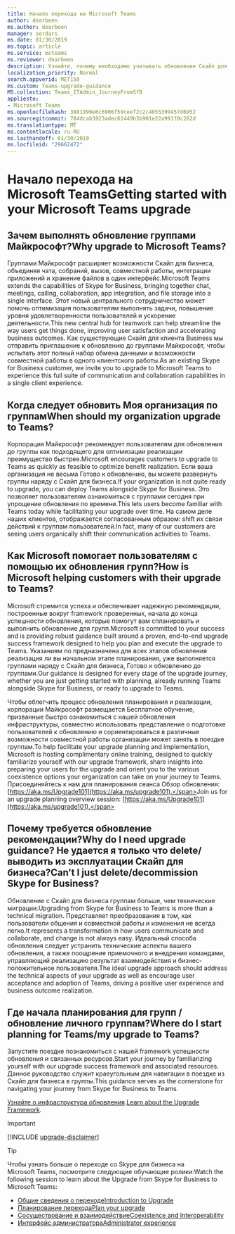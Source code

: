 ```yaml
---
title: Начало перехода на Microsoft Teams
author: dearbeen
ms.author: dearbeen
manager: serdars
ms.date: 01/30/2019
ms.topic: article
ms.service: msteams
ms.reviewer: dearbeen
description: Узнайте, почему необходимо учитывать обновление Скайп для бизнеса группами Майкрософт.
localization_priority: Normal
search.appverid: MET150
ms.custom: Teams-upgrade-guidance
MS.collection: Teams_ITAdmin_JourneyFromSfB
appliesto:
- Microsoft Teams
ms.openlocfilehash: 3881990e6c6906f59ceef2c2c4055399457d6952
ms.sourcegitcommit: 784dcab3923adec61449b3b901e22a991f0c262d
ms.translationtype: MT
ms.contentlocale: ru-RU
ms.lasthandoff: 01/30/2019
ms.locfileid: "29662472"
---
```

# <a name="getting-started-with-your-microsoft-teams-upgrade"></a><span data-ttu-id="b4ee6-103">Начало перехода на Microsoft Teams</span><span class="sxs-lookup"><span data-stu-id="b4ee6-103">Getting started with your Microsoft Teams upgrade</span></span>

## <a name="why-upgrade-to-microsoft-teams"></a><span data-ttu-id="b4ee6-104">Зачем выполнять обновление группами Майкрософт?</span><span class="sxs-lookup"><span data-stu-id="b4ee6-104">Why upgrade to Microsoft Teams?</span></span>

<span data-ttu-id="b4ee6-105">Группами Майкрософт расширяет возможности Скайп для бизнеса, объединяя чата, собраний, вызов, совместной работы, интеграции приложений и хранение файлов в один интерфейс.</span><span class="sxs-lookup"><span data-stu-id="b4ee6-105">Microsoft Teams extends the capabilities of Skype for Business, bringing together chat, meetings, calling, collaboration, app integration, and file storage into a single interface.</span></span> <span data-ttu-id="b4ee6-106">Этот новый центрального сотрудничество может помочь оптимизация пользователям выполнять задачи, повышение уровня удовлетворенности пользователей и ускорение деятельности.</span><span class="sxs-lookup"><span data-stu-id="b4ee6-106">This new central hub for teamwork can help streamline the way users get things done, improving user satisfaction and accelerating business outcomes.</span></span> <span data-ttu-id="b4ee6-107">Как существующие Скайп для клиента Business мы отправить приглашение к обновлению до группами Майкрософт, чтобы испытать этот полный набор обмена данными и возможности совместной работы в одного клиентского работы.</span><span class="sxs-lookup"><span data-stu-id="b4ee6-107">As an existing Skype for Business customer, we invite you to upgrade to Microsoft Teams to experience this full suite of communication and collaboration capabilities in a single client experience.</span></span>

## <a name="when-should-my-organization-upgrade-to-teams"></a><span data-ttu-id="b4ee6-108">Когда следует обновить Моя организация по группам</span><span class="sxs-lookup"><span data-stu-id="b4ee6-108">When should my organization upgrade to Teams?</span></span>

<span data-ttu-id="b4ee6-109">Корпорация Майкрософт рекомендует пользователям для обновления до группы как подходящего для оптимизации реализации преимущество быстрее.</span><span class="sxs-lookup"><span data-stu-id="b4ee6-109">Microsoft encourages customers to upgrade to Teams as quickly as feasible to optimize benefit realization.</span></span> <span data-ttu-id="b4ee6-110">Если ваша организация не весьма Готово к обновлению, вы можете развернуть группы наряду с Скайп для бизнеса.</span><span class="sxs-lookup"><span data-stu-id="b4ee6-110">If your organization is not quite ready to upgrade, you can deploy Teams alongside Skype for Business.</span></span> <span data-ttu-id="b4ee6-111">Это позволяет пользователям ознакомиться с группами сегодня при упрощение обновления по времени.</span><span class="sxs-lookup"><span data-stu-id="b4ee6-111">This lets users become familiar with Teams today while facilitating your upgrade over time.</span></span> <span data-ttu-id="b4ee6-112">На самом деле наших клиентов, отображается согласованным образом: shift их связи действий к группам пользователей.</span><span class="sxs-lookup"><span data-stu-id="b4ee6-112">In fact, many of our customers are seeing users organically shift their communication activities to Teams.</span></span>
 
## <a name="how-is-microsoft-helping-customers-with-their-upgrade-to-teams"></a><span data-ttu-id="b4ee6-113">Как Microsoft помогает пользователям с помощью их обновления групп?</span><span class="sxs-lookup"><span data-stu-id="b4ee6-113">How is Microsoft helping customers with their upgrade to Teams?</span></span> 

<span data-ttu-id="b4ee6-114">Microsoft стремится успеха и обеспечивает надежную рекомендации, построенные вокруг framework проверенных, начала до конца успешности обновления, которые помогут вам спланировать и выполнить обновление для групп.</span><span class="sxs-lookup"><span data-stu-id="b4ee6-114">Microsoft is committed to your success and is providing robust guidance built around a proven, end-to-end upgrade success framework designed to help you plan and execute the upgrade to Teams.</span></span> <span data-ttu-id="b4ee6-115">Указаниям по предназначена для всех этапов обновления реализация ли вы начальном этапе планирования, уже выполняется группами наряду с Скайп для бизнеса, Готово к обновлению до группами.</span><span class="sxs-lookup"><span data-stu-id="b4ee6-115">Our guidance is designed for every stage of the upgrade journey, whether you are just getting started with planning, already running Teams alongside Skype for Business, or ready to upgrade to Teams.</span></span>

<span data-ttu-id="b4ee6-116">Чтобы облегчить процесс обновления планирования и реализации, корпорации Майкрософт размещается Бесплатное обучение, призванные быстро ознакомиться с нашей обновления инфраструктуры, совместно использовать представление о подготовке пользователей к обновлению и сориентироваться в различные возможности совместной работы организации может занять в поездке группам.</span><span class="sxs-lookup"><span data-stu-id="b4ee6-116">To help facilitate your upgrade planning and implementation, Microsoft is hosting complimentary online training, designed to quickly familiarize yourself with our upgrade framework, share insights into preparing your users for the upgrade and orient you to the various coexistence options your organization can take on your journey to Teams.</span></span> <span data-ttu-id="b4ee6-117">Присоединяйтесь к нам для планирования сеанса Обзор обновления: [https://aka.ms/Upgrade101](https://aka.ms/upgrade101).</span><span class="sxs-lookup"><span data-stu-id="b4ee6-117">Join us for an upgrade planning overview session: [https://aka.ms/Upgrade101](https://aka.ms/upgrade101).</span></span>
 
## <a name="why-do-i-need-upgrade-guidance-cant-i-just-deletedecommission-skype-for-business"></a><span data-ttu-id="b4ee6-118">Почему требуется обновление рекомендации?</span><span class="sxs-lookup"><span data-stu-id="b4ee6-118">Why do I need upgrade guidance?</span></span> <span data-ttu-id="b4ee6-119">Не удается я только что delete/выводить из эксплуатации Скайп для бизнеса?</span><span class="sxs-lookup"><span data-stu-id="b4ee6-119">Can’t I just delete/decommission Skype for Business?</span></span> 

<span data-ttu-id="b4ee6-120">Обновление с Скайп для бизнеса группам больше, чем технические миграции.</span><span class="sxs-lookup"><span data-stu-id="b4ee6-120">Upgrading from Skype for Business to Teams is more than a technical migration.</span></span> <span data-ttu-id="b4ee6-121">Представляет преобразования в том, как пользователи общения и совместной работы и изменения не всегда легко.</span><span class="sxs-lookup"><span data-stu-id="b4ee6-121">It represents a transformation in how users communicate and collaborate, and change is not always easy.</span></span> <span data-ttu-id="b4ee6-122">Идеальный способа обновления следует устранить технические аспекты вашего обновления, а также поощрение приемочного и внедрения командами, управляющий реализацию результат взаимодействия и бизнес-положительное пользователя.</span><span class="sxs-lookup"><span data-stu-id="b4ee6-122">The ideal upgrade approach should address the technical aspects of your upgrade as well as encourage user acceptance and adoption of Teams, driving a positive user experience and business outcome realization.</span></span> 

## <a name="where-do-i-start-planning-for-teamsmy-upgrade-to-teams"></a><span data-ttu-id="b4ee6-123">Где начала планирования для групп / обновление личного группам?</span><span class="sxs-lookup"><span data-stu-id="b4ee6-123">Where do I start planning for Teams/my upgrade to Teams?</span></span> 

<span data-ttu-id="b4ee6-124">Запустите поездке познакомиться с нашей framework успешности обновления и связанных ресурсов.</span><span class="sxs-lookup"><span data-stu-id="b4ee6-124">Start your journey by familiarizing yourself with our upgrade success framework and associated resources.</span></span> <span data-ttu-id="b4ee6-125">Данное руководство служит краеугольным для навигации в поездке из Скайп для бизнеса в группы.</span><span class="sxs-lookup"><span data-stu-id="b4ee6-125">This guidance serves as the cornerstone for navigating your journey from Skype for Business to Teams.</span></span>

<span data-ttu-id="b4ee6-126">[Узнайте о инфраструктура обновления](upgrade-framework.md).</span><span class="sxs-lookup"><span data-stu-id="b4ee6-126">[Learn about the Upgrade Framework](upgrade-framework.md).</span></span>

> [!IMPORTANT]
> [!INCLUDE [upgrade-disclaimer](includes/upgrade-disclaimer.md)]

> [!Tip]
> <span data-ttu-id="b4ee6-127">Чтобы узнать больше о переходе со Skype для бизнеса на Microsoft Teams, посмотрите следующие обучающие ролики:</span><span class="sxs-lookup"><span data-stu-id="b4ee6-127">Watch the following session to learn about the Upgrade from Skype for Business to Microsoft Teams:</span></span>
> - [<span data-ttu-id="b4ee6-128">Общие сведения о переходе</span><span class="sxs-lookup"><span data-stu-id="b4ee6-128">Introduction to Upgrade</span></span>](https://aka.ms/teams-upgrade-intro)
> - [<span data-ttu-id="b4ee6-129">Планирование перехода</span><span class="sxs-lookup"><span data-stu-id="b4ee6-129">Plan your upgrade</span></span>](https://aka.ms/teams-upgrade-plan)
> - [<span data-ttu-id="b4ee6-130">Сосуществование и взаимодействие</span><span class="sxs-lookup"><span data-stu-id="b4ee6-130">Coexistence and Interoperability</span></span>](https://aka.ms/teams-upgrade-coexistence-interop)
> - [<span data-ttu-id="b4ee6-131">Интерфейс администратора</span><span class="sxs-lookup"><span data-stu-id="b4ee6-131">Administrator experience</span></span>](https://aka.ms/teams-upgrade-admin)
